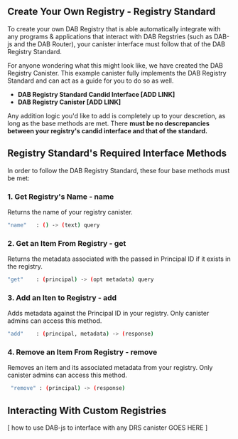 ## Create Your Own Registry - Registry Standard

To create your own DAB Registry that is able automatically integrate with any programs & applications that interact with DAB Regstries (such as DAB-js and the DAB Router), your canister interface must follow that of the DAB Registry Standard.

For anyone wondering what this might look like, we have created the DAB Registry Canister. This example canister fully implements the DAB Registry Standard and can act as a guide for you to do so as well.

- **DAB Registry Standard Candid Interface [ADD LINK]**
- **DAB Registry Canister [ADD LINK]**

Any addition logic you'd like to add is completely up to your descretion, as long as the base methods are met. There **must be no descrepancies between your registry's candid interface and that of the standard.**
## Registry Standard's Required Interface Methods
In order to follow the DAB Registry Standard, these four base methods must be met:
### 1. Get Registry's Name - name
Returns the name of your registry canister.

```bash
"name"   : () -> (text) query
```

### 2. Get an Item From Registry - get
Returns the metadata associated with the passed in Principal ID if it exists in the registry.

```bash
"get"    : (principal) -> (opt metadata) query
```

### 3. Add an Iten to Registry - add 
Adds metadata against the Principal ID in your registry. Only canister admins can access this method. 

```bash
"add"    : (principal, metadata) -> (response)
```

### 4. Remove an Item From Registry - remove
Removes an item and its associated metadata from your registry. Only canister admins can access this method.

```bash
 "remove" : (principal) -> (response)
```

## Interacting With Custom Registries

[ how to use DAB-js to interface with any DRS canister GOES HERE ]